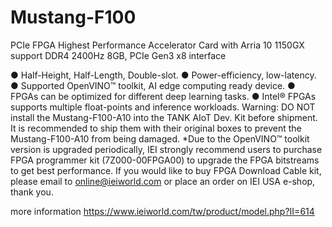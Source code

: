 # Mustang-F100
PCIe FPGA Highest Performance Accelerator Card with Arria 10 1150GX support DDR4 2400Hz 8GB, PCIe Gen3 x8 interface

● Half-Height, Half-Length, Double-slot.
● Power-efficiency, low-latency.
● Supported OpenVINO™ toolkit, AI edge computing ready device.
● FPGAs can be optimized for different deep learning tasks.
● Intel® FPGAs supports multiple float-points and inference workloads.
Warning: DO NOT install the Mustang-F100-A10 into the TANK AIoT Dev. Kit before shipment. It is recommended to ship them with their original boxes to prevent the Mustang-F100-A10 from being damaged.
*Due to the OpenVINO™ toolkit version is upgraded periodically, IEI strongly recommend users to purchase FPGA programmer kit (7Z000-00FPGA00) to upgrade the FPGA bitstreams to get best performance.
If you would like to buy FPGA Download Cable kit, please email to online@ieiworld.com or place an order on IEI USA e-shop, thank you.


more information https://www.ieiworld.com/tw/product/model.php?II=614
